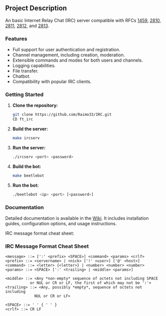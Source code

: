 ## Project Description

An basic Internet Relay Chat (IRC) server compatible with RFCs [1459](https://tools.ietf.org/html/rfc1459), [2810](https://tools.ietf.org/html/rfc2810), [2811](https://tools.ietf.org/html/rfc2811), [2812](https://tools.ietf.org/html/rfc), and [2813](https://tools.ietf.org/html/rfc2813).

### Features

- Full support for user authentication and registration.
- Channel management, including creation, moderation.
- Extensible commands and modes for both users and channels.
- Logging capabilities.
- File transfer.
- Chatbot.
- Compatibility with popular IRC clients.

### Getting Started

1. **Clone the repository:**
    ```sh
    git clone https://github.com/Raimo33/IRC.git
    CD ft_irc
    ```

2. **Build the server:**
    ```sh
    make ircserv
    ```

3. **Run the server:**
    ```sh
    ./ircserv <port> <password>
    ```
4. **Build the bot:**
    ```sh
    make beetlebot
    ```
3. **Run the bot:**
    ```sh
    ./beetlebot <ip> <port> [<password>]
    ```

### Documentation

Detailed documentation is available in the [Wiki](https://github.com/Raimo33/IRC/wiki). It includes installation guides, configuration options, and usage instructions.

IRC message format cheat sheet:

### IRC Message Format Cheat Sheet

```plaintext
<message> ::= [':' <prefix> <SPACE>] <command> <params> <crlf>
<prefix> ::= <servername> | <nick> ['!' <user>] ['@' <host>]
<command> ::= <letter> {<letter>} | <number> <number> <number>
<params> ::= <SPACE> [':' <trailing> | <middle> <params>]

<middle> ::= <Any *non-empty* sequence of octets not including SPACE
           or NUL or CR or LF, the first of which may not be ':'>
<trailing> ::= <Any, possibly *empty*, sequence of octets not including
             NUL or CR or LF>

<SPACE> ::= ' ' { ' ' }
<crlf> ::= CR LF
